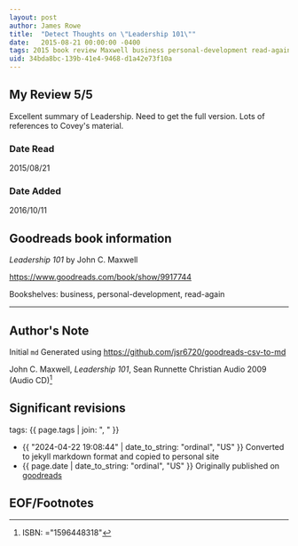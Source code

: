 ```yaml
---
layout: post
author: James Rowe
title:  "Detect Thoughts on \"Leadership 101\""
date:   2015-08-21 00:00:00 -0400
tags: 2015 book review Maxwell business personal-development read-again
uid: 34bda8bc-139b-41e4-9468-d1a42e73f10a
---
```


<!-- highly dependent on how you personally use jekyll templates, and how you want this to show up -->
<!-- escape any jekyll keys with double brackets -->

## My Review 5/5

Excellent summary of Leadership. Need to get the full version. Lots of references to Covey's material.

### Date Read
2015/08/21

### Date Added
2016/10/11

## Goodreads book information

*Leadership 101* by John C. Maxwell

https://www.goodreads.com/book/show/9917744

Bookshelves: business, personal-development, read-again

---

## Author's Note

Initial `md` Generated using https://github.com/jsr6720/goodreads-csv-to-md

John C. Maxwell, *Leadership 101*, Sean Runnette Christian Audio 2009 (Audio CD)[^1]

## Significant revisions

tags: {{ page.tags | join: ", " }} <!-- todo move this somewhere -->

- {{ "2024-04-22 19:08:44" | date_to_string: "ordinal", "US" }} Converted to jekyll markdown format and copied to personal site
- {{ page.date | date_to_string: "ordinal", "US" }} Originally published on [goodreads](https://www.goodreads.com)

## EOF/Footnotes

[^1]: ISBN: ="1596448318"
